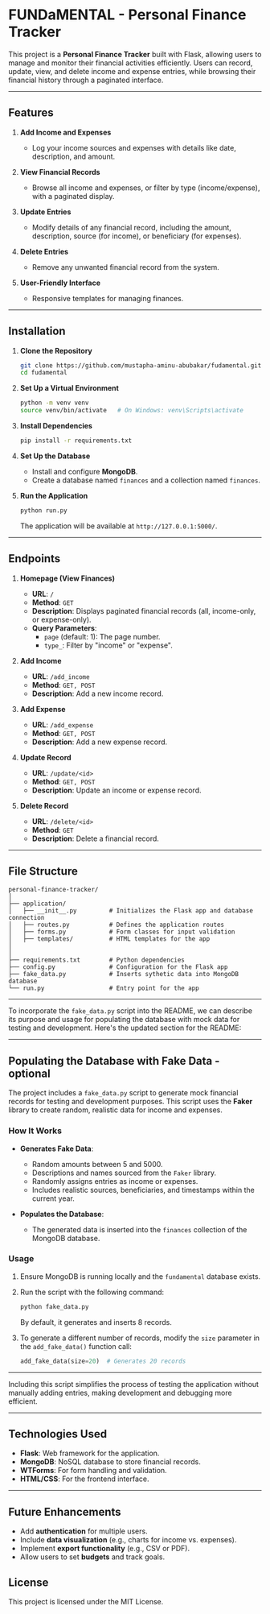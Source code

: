 # FUNDaMENTAL - Personal Finance Tracker

This project is a **Personal Finance Tracker** built with Flask, allowing users to manage and monitor their financial activities efficiently. Users can record, update, view, and delete income and expense entries, while browsing their financial history through a paginated interface.

---

## Features

1. **Add Income and Expenses**  
   - Log your income sources and expenses with details like date, description, and amount.
   
2. **View Financial Records**  
   - Browse all income and expenses, or filter by type (income/expense), with a paginated display.

3. **Update Entries**  
   - Modify details of any financial record, including the amount, description, source (for income), or beneficiary (for expenses).

4. **Delete Entries**  
   - Remove any unwanted financial record from the system.

5. **User-Friendly Interface**  
   - Responsive templates for managing finances.

---

## Installation

1. **Clone the Repository**  
   ```bash
   git clone https://github.com/mustapha-aminu-abubakar/fudamental.git
   cd fudamental
   ```

2. **Set Up a Virtual Environment**  
   ```bash
   python -m venv venv
   source venv/bin/activate   # On Windows: venv\Scripts\activate
   ```

3. **Install Dependencies**  
   ```bash
   pip install -r requirements.txt
   ```

4. **Set Up the Database**  
   - Install and configure **MongoDB**.
   - Create a database named `finances` and a collection named `finances`.

5. **Run the Application**  
   ```bash
   python run.py
   ```

   The application will be available at `http://127.0.0.1:5000/`.

---

## Endpoints

1. **Homepage (View Finances)**  
   - **URL**: `/`  
   - **Method**: `GET`  
   - **Description**: Displays paginated financial records (all, income-only, or expense-only).  
   - **Query Parameters**:
     - `page` (default: 1): The page number.
     - `type_`: Filter by "income" or "expense".

2. **Add Income**  
   - **URL**: `/add_income`  
   - **Method**: `GET, POST`  
   - **Description**: Add a new income record.

3. **Add Expense**  
   - **URL**: `/add_expense`  
   - **Method**: `GET, POST`  
   - **Description**: Add a new expense record.

4. **Update Record**  
   - **URL**: `/update/<id>`  
   - **Method**: `GET, POST`  
   - **Description**: Update an income or expense record.

5. **Delete Record**  
   - **URL**: `/delete/<id>`  
   - **Method**: `GET`  
   - **Description**: Delete a financial record.

---

## File Structure

```
personal-finance-tracker/
│
├── application/
│   ├── __init__.py         # Initializes the Flask app and database connection
│   ├── routes.py           # Defines the application routes
│   ├── forms.py            # Form classes for input validation
│   ├── templates/          # HTML templates for the app
│ 
│
├── requirements.txt        # Python dependencies
├── config.py               # Configuration for the Flask app
├── fake_data.py            # Inserts sythetic data into MongoDB database
└── run.py                  # Entry point for the app
```

---

To incorporate the `fake_data.py` script into the README, we can describe its purpose and usage for populating the database with mock data for testing and development. Here's the updated section for the README:

---

## Populating the Database with Fake Data - optional

The project includes a `fake_data.py` script to generate mock financial records for testing and development purposes. This script uses the **Faker** library to create random, realistic data for income and expenses.

### How It Works

- **Generates Fake Data**:
  - Random amounts between 5 and 5000.
  - Descriptions and names sourced from the `Faker` library.
  - Randomly assigns entries as income or expenses.
  - Includes realistic sources, beneficiaries, and timestamps within the current year.

- **Populates the Database**:
  - The generated data is inserted into the `finances` collection of the MongoDB database.

### Usage

1. Ensure MongoDB is running locally and the `fundamental` database exists.
2. Run the script with the following command:

   ```bash
   python fake_data.py
   ```

   By default, it generates and inserts 8 records.

3. To generate a different number of records, modify the `size` parameter in the `add_fake_data()` function call:

   ```python
   add_fake_data(size=20)  # Generates 20 records
   ```

---

Including this script simplifies the process of testing the application without manually adding entries, making development and debugging more efficient.

---

## Technologies Used

- **Flask**: Web framework for the application.
- **MongoDB**: NoSQL database to store financial records.
- **WTForms**: For form handling and validation.
- **HTML/CSS**: For the frontend interface.

---

## Future Enhancements

- Add **authentication** for multiple users.
- Include **data visualization** (e.g., charts for income vs. expenses).
- Implement **export functionality** (e.g., CSV or PDF).
- Allow users to set **budgets** and track goals.



## License

This project is licensed under the MIT License.
